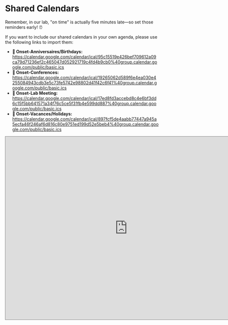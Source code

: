 # Shared Calendars

Remember, in our lab, "on time" is actually five minutes late—so set those reminders early! ⏰

If you want to include our shared calendars in your own agenda, please use the following links to import them:

- **🎂 Onset-Anniversaires/Birthdays:** https://calendar.google.com/calendar/ical/95c15519e426bef709612a09ca79d71236ef2c465047d052921719c4fd4b9cb0%40group.calendar.google.com/public/basic.ics
- **📅 Onset-Conferences:** https://calendar.google.com/calendar/ical/19265062d589f6e4ea030e4255084943cdb3e5c73fe5742e98802d41f42c6f41%40group.calendar.google.com/public/basic.ics
- **🧪 Onset-Lab Meeting:** https://calendar.google.com/calendar/ical/17ed8fd3accebd8c4e6bf3dd6c15f5bb641571a34f76c5ce5f31fb4e599dd887%40group.calendar.google.com/public/basic.ics
- **🌴 Onset-Vacances/Holidays:** https://calendar.google.com/calendar/ical/897fcf5de4aabb77447a945a5ecfa46f246af6d816c80e9751ed199d52e5beb4%40group.calendar.google.com/public/basic.ics

<iframe src="https://calendar.google.com/calendar/embed?height=600&wkst=1&ctz=America%2FToronto&showPrint=0&title=Onset%20Calendar&src=OTVjMTU1MTllNDI2YmVmNzA5NjEyYTA5Y2E3OWQ3MTIzNmVmMmM0NjUwNDdkMDUyOTIxNzE5YzRmZDRiOWNiMEBncm91cC5jYWxlbmRhci5nb29nbGUuY29t&src=MTkyNjUwNjJkNTg5ZjZlNGVhMDMwZTQyNTUwODQ5NDNjZGIzZTVjNzNmZTU3NDJlOTg4MDJkNDFmNDJjNmY0MUBncm91cC5jYWxlbmRhci5nb29nbGUuY29t&src=MTdlZDhmZDNhY2NlYmQ4YzRlNmJmM2RkNmMxNWY1YmI2NDE1NzFhMzRmNzZjNWNlNWYzMWZiNGU1OTlkZDg4N0Bncm91cC5jYWxlbmRhci5nb29nbGUuY29t&src=ODk3ZmNmNWRlNGFhYmI3NzQ0N2E5NDVhNWVjZmE0NmYyNDZhZjZkODE2YzgwZTk3NTFlZDE5OWQ1MmU1YmViNEBncm91cC5jYWxlbmRhci5nb29nbGUuY29t&color=%238e24aa&color=%23f6bf26&color=%234285f4&color=%23009688" style="border:solid 1px #777" width="800" height="600" frameborder="0" scrolling="no"></iframe>